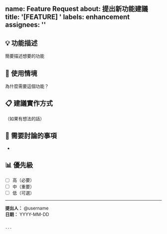 name: Feature Request
about: 提出新功能建議
title: '[FEATURE] '
labels: enhancement
assignees: ''
---

## 💡 功能描述

簡要描述想要的功能


## 🎯 使用情境

為什麼需要這個功能？


## 📋 建議實作方式

（如果有想法的話）


## 🤝 需要討論的事項

- 


## 📊 優先級

- [ ] 高（必要）
- [ ] 中（重要）
- [ ] 低（可選）

---

**提出人：** @username  
**日期：** YYYY-MM-DD
````

---